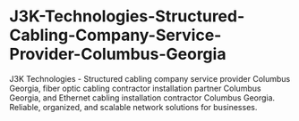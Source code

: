 # J3K-Technologies-Structured-Cabling-Company-Service-Provider-Columbus-Georgia
J3K Technologies - Structured cabling company service provider Columbus Georgia, fiber optic cabling contractor installation partner Columbus Georgia, and Ethernet cabling installation contractor Columbus Georgia. Reliable, organized, and scalable network solutions for businesses.
